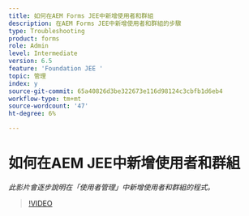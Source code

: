 ```yaml
---
title: 如何在AEM Forms JEE中新增使用者和群組
description: 在AEM Forms JEE中新增使用者和群組的步驟
type: Troubleshooting
product: forms
role: Admin
level: Intermediate
version: 6.5
feature: 'Foundation JEE '
topic: 管理
index: y
source-git-commit: 65a40826d3be322673e116d98124c3cbfb1d6eb4
workflow-type: tm+mt
source-wordcount: '47'
ht-degree: 6%

---
```



# 如何在AEM JEE中新增使用者和群組

*此影片會逐步說明在「使用者管理」中新增使用者和群組的程式。*

>[!VIDEO](https://video.tv.adobe.com/v/335485?quality=9&learn=on)
